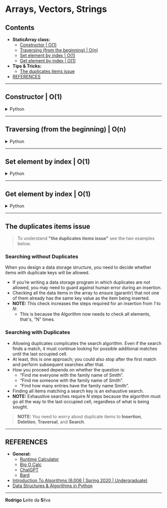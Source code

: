 # Arrays, Vectors, Strings

## Contents

 - **StaticArray class:**
   - [Constructor | O(1)](#static-array-class-constructor)
   - [Traversing (from the beginning) | O(n)](#static-array-class-traversing)
   - [Set element by index | O(1)](#static-array-class-set-element-by-index)
   - [Get element by index | O(1)](#static-array-class-get-element-by-index)
 - **Tips & Tricks:**
   - [The duplicates items issue](#the-duplicates-issue)
 - [REFERENCES](#ref)
<!--- 
[WHITESPACE RULES]
- Same topic = "10" Whitespace character.
- Different topic = "50" Whitespace character.
--->




















































<!--- ( StaticArray class ) --->

---

<div id="static-array-class-constructor"></div>

## Constructor | O(1)

<details>
<summary>Python</summary>

A constructor for an **Array class** is very simple. For example, see the code below:

**Python** [Array.py](src/python/Array.py)
```python
class StaticArray:
    def __init__(self, size):
        self.size = size          # O(1)
        self.nItems = 0           # O(1)
        self.arr = [None] * size  # O(1)
```

$f(n) = O(1) + O(1) + O(1) = O(1)$

### Complexity Explanation

 - **Time Complexity: O(1)**
   - The line `self.arr = [None] * size` has a constant time complexity O(1):
     - This is because you are creating a list with a fixed size determined by the value of the variable "size". Regardless of how large "size" is, the time required to execute this line of code will remain constant because it does not depend on the specific size of the list but rather on the fixed number of operations needed to initialize it.
     - **NOTE:** One way to think about this is that the line simply allocates an array of size "size" and initializes each element to the value None. This is a process that always takes the same amount of time, regardless of the size of the array.
 - **Space Complexity: O(n)**
   - The *Space Complexity* of this code is **O(n)**, where **"n"** is the *"size"* of the array. This is because the *"arr"* variable is initialized as an array of size elements, which requires **O(n)** space.

### Code explanation

 - **The constructor receives an initial "size":**
   - How Arrays are *fixed size* Data Structures your constructor receives a value (int value) to init your size.
   - The "size" value will be saved to be used later for the instance.
 - **We have "nItems" variable initialized as zero (0) to count how many elements has the Array.**
 - **Finally, we create an empty list "arr" to store the new elements:**
   - This empty list initially will be None.
   - This empty list also will be multiplied by the initial size. This is because the Array is (need be) fixed size.

For example, see the images below:

**Example, size=5:**
![img](images/size-05.png)  

**Example, size=10:**
![img](images/size-10.png)  

**Example, size=15:**
![img](images/size-15.png)  

Looking at the examples above we can note that:

 - The greater (quanto maior) the size we pass, the more elements can be stored.
 - The "nItems" variable has the index of the first empty block of the Array:
   - In truth, "nItems" variable always has the index of the last empty block.

> **Okay, but how does it work on Python?**

```python
from Array import StaticArray

if __name__ == "__main__":

    myArray = StaticArray(size=5)
    print(f"Array: {myArray.arr}")
    print(f"Number of Items: {myArray.nItems}")
```

**OUTPUT:**
```bash
Array: [None, None, None, None, None]
Number of Items: 0
```

See that:

 - We have an array with the "size=5" filled as "None."
 - And the "nItems" counter is 0, that's, the Array is empty.
</details>










---

<div id="static-array-class-traversing"></div>

## Traversing (from the beginning) | O(n)

<details>
<summary>Python</summary>

> Traversing an array is very easy. You just need to traverse all elements in the **"self.arr"** variable.

**Python** [Array.py](src/python/Array.py)
```python
def traverse(self):
    for index, _ in enumerate(self.arr):                   # O(n)
        print(f"Index: {index}, Item: {self.arr[index]}")  # O(1)
```

$f(n) = O(n) + O(1) = O(n)$

### Complexity Explanation

 - **Time Complexity: O(n)**
   - The "for" loop iterates **"n"** times, so its complexity is **O(n)**.
   - Inside the loop, the print operation has **constant O(1)** complexity.
   - Since the loop repeats **"n"** times, the total cost becomes: $n \times O(1) = O(n)$.
 - **Space Complexity: O(1)**
   - The *Space Complexity* is **O(1)** because it only uses a constant amount of additional space to store the index and item variables.
   - Also the "for" loop does not create any additional data structures.

Let's see how it works in practice:

```python
from Array import StaticArray

if __name__ == "__main__":

    myArray = StaticArray(size=5)
    myArray.traverse()

    myArray.arr[0] = 10
    myArray.arr[1] = 20
    myArray.arr[2] = 30
    myArray.arr[3] = 40
    myArray.arr[4] = 50

    myArray.traverse()
```

**OUTPUT:**
```bash
Index: 0, Item: None
Index: 1, Item: None
Index: 2, Item: None
Index: 3, Item: None
Index: 4, Item: None

Index: 0, Item: 10
Index: 1, Item: 20
Index: 2, Item: 30
Index: 3, Item: 40
Index: 4, Item: 50
```

</details>










---

<div id="static-array-class-set-element-by-index"></div>

## Set element by index | O(1)

<details>
<summary>Python</summary>

[Array.py](src/python/Array.py)
```python
def set_element_by_index(self, index, element):
    if not (0 <= index < len(self.arr)):  # O(1)
        raise IndexError                  # O(1)
    self.arr[index] = element             # O(1)
    self.nItems += 1                      # O(1)
```

$f(n) = O(1) + O(1) + O(1) + O(1) = O(1)$

### Complexity Explanation

 - **Time Complexity: O(1)**
   - The overall *Time Complexity* of the code is **O(1)**, as all operations within the code block have constant time complexity.
 - **Space Complexity: O(1)**
   - The *Space Complexity* of this function is also **O(1)** because it does not use any additional space that grows with the input size.

### Code explanation

 - **To understand the code `"if not (0 <= index < len(self.arr))"`, let's see the some examples below:**
   - **But first, we need to know that Python expressions are read from left to right *(left->right)*.**
   - **Imagine we pass the index=0 and the array size is 5:**
     - `(0 <= 0 < 5)`, we read as:
       - `0 <= 0:` Zero is less or equal to zero? **True**
       - AND
       - `0 < 5:` Zero is less than five? **True**
       - **True AND True = True**
       - **NOTE:** Remember we use the **"not"** statement to invert the result. That's, if we pass by indexing test (if) the **"not"** statement does the if *False* and continues the function flow.
   - **Imagine we pass the index=5 and the array size is 5:**
     - `(0 <= 5 < 5)`, we read as:
       - `0 <= 5:` Zero is less or equal to five? **True**
       - AND
       - `5 < 5:` Five is less than five? **False**
       - **True AND False = False**
       - **NOTE:** Remember we use the **"not"** statement to invert the result. That's, now our test (if) is True and we raise an exception.
 - **`self.arr[index] = element`**
   - Here we assign the element to the passed index.
 - **`self.nItems += 1`**
   - Finally, we increment the number of elements in the array.

Let's see how it works in practice:

```python
from Array import StaticArray

if __name__ == "__main__":

    myArray = StaticArray(size=5)

    myArray.set_element_by_index(index=0, element=1)
    myArray.traverse()
    print("")

    myArray.set_element_by_index(index=1, element=2)
    myArray.traverse()
    print("")

    myArray.set_element_by_index(index=2, element=3)
    myArray.traverse()
    print("")

    myArray.set_element_by_index(index=3, element=4)
    myArray.traverse()
    print("")

    myArray.set_element_by_index(index=4, element=5)
    myArray.traverse()
    print("")

    myArray.set_element_by_index(index=5, element=5)  # ERROR!
```

**OUTPUT:**
```bash
Index: 0, Item: 1
Index: 1, Item: None
Index: 2, Item: None
Index: 3, Item: None
Index: 4, Item: None

Index: 0, Item: 1
Index: 1, Item: 2
Index: 2, Item: None
Index: 3, Item: None
Index: 4, Item: None

Index: 0, Item: 1
Index: 1, Item: 2
Index: 2, Item: 3
Index: 3, Item: None
Index: 4, Item: None

Index: 0, Item: 1
Index: 1, Item: 2
Index: 2, Item: 3
Index: 3, Item: 4
Index: 4, Item: None

Index: 0, Item: 1
Index: 1, Item: 2
Index: 2, Item: 3
Index: 3, Item: 4
Index: 4, Item: 5

Traceback (most recent call last):
  File test.py", line 27, in <module>
    myArray.set_element_by_index(index=5, element=5)  # ERROR!
    ^^^^^^^^^^^^^^^^^^^^^^^^^^^^^^^^^^^^^^^^^^^^^^^^
  File ....
   set_element_by_index
    raise IndexError
IndexError
```

</details>










---

<div id="static-array-class-get-element-by-index"></div>

## Get element by index | O(1)

<details>
<summary>Python</summary>

[Array.py](src/python/Array.py)
```python
def get_element_by_index(self, index):
    if not (0 <= index < len(self.arr)):  # O(1)
        raise IndexError                  # O(1)
    return self.arr[index]                # O(1)
```

$f(n) = O(1) + O(1) + O(1) = O(1)$

### Complexity Explanation

 - **Time Complexity: O(1)**
   - The overall *Time Complexity* of the code is **O(1)**, as all operations within the code block have constant time complexity.
 - **Space Complexity: O(1)**
   - The *Space Complexity* of this function is also **O(1)** because it does not use any additional space that grows with the input size.

### Code explanation

 - **To understand the code `"if not (0 <= index < len(self.arr))"`, let's see the some examples below:**
   - **But first, we need to know that Python expressions are read from left to right *(left->right)*.**
   - **Imagine we pass the index=0 and the array size is 5:**
     - `(0 <= 0 < 5)`, we read as:
       - `0 <= 0:` Zero is less or equal to zero? **True**
       - AND
       - `0 < 5:` Zero is less than five? **True**
       - **True AND True = True**
       - **NOTE:** Remember we use the **"not"** statement to invert the result. That's, if we pass by indexing test (if) the **"not"** statement does the if *False* and continues the function flow.
   - **Imagine we pass the index=5 and the array size is 5:**
     - `(0 <= 5 < 5)`, we read as:
       - `0 <= 5:` Zero is less or equal to five? **True**
       - AND
       - `5 < 5:` Five is less than five? **False**
       - **True AND False = False**
       - **NOTE:** Remember we use the **"not"** statement to invert the result. That's, now our test (if) is True and we raise an exception.
 - **`return self.arr[index]`**
   - Finally, we return the element from the passed index.

Let's see how it works in practice:

```python
from Array import StaticArray

if __name__ == "__main__":

    myArray = StaticArray(size=5)


    myArray.set_element_by_index(index=0, element=1)
    myArray.set_element_by_index(index=1, element=2)
    myArray.set_element_by_index(index=2, element=3)
    myArray.set_element_by_index(index=3, element=4)
    myArray.set_element_by_index(index=4, element=5)

    result_one = myArray.get_element_by_index(index=3)
    print(result_one)

    result_error = myArray.get_element_by_index(index=5)  # ERROR!
    print(result_error)
```

**OUTPUT:**
```bash
4

Traceback (most recent call last):
  File
    result_error = myArray.get_element_by_index(index=5)  # ERROR!
                   ^^^^^^^^^^^^^^^^^^^^^^^^^^^^^^^^^^^^^
  File
    raise IndexError
IndexError
```

</details>





















































---

<!--- ( Tips & Tricks ) --->

<div id="the-duplicates-issue"></div>

## The duplicates items issue

> To understand **"the duplicates items issue"** see the two examples below.

### Searching without Duplicates

When you design a data storage structure, you need to decide whether items with duplicate keys will be allowed.

 - If you’re writing a data storage program in which duplicates are not allowed, you may need to guard against human error during an insertion.
 - Checking all the data items in the array to ensure (garantir) that not one of them already has the same key value as the item being inserted.
 - **NOTE:** This check increases the steps required for an insertion from *1* to *N*:
   - This is because the Algorithm now needs to check all elements, that's, "N" times.

### Searching with Duplicates

 - Allowing duplicates complicates the search algorithm. Even if the search finds a match, it must continue looking for possible additional matches until the last occupied cell.
 - At least, this is one approach; you could also stop after the first match and perform subsequent searches after that.
 - How you proceed depends on whether the question is:
   - “Find me everyone with the family name of Smith”.
   - “Find me someone with the family name of Smith”.
   - “Find how many entries have the family name Smith”.
 - Finding all items matching a search key is an exhaustive search.
 - **NOTE:** Exhaustive searches require *N* steps because the algorithm must go all the way to the last occupied cell, regardless of what is being sought.

> **NOTE:**
> You need to worry about duplicate items to **Insertion**, **Deletion**, **Traversal**, and **Search**.





















































<!--- ( REFERENCES ) --->

---

<div id="ref"></div>

## REFERENCES

 - **General:**
   - [Runtime Calculator](https://www.timecomplexity.ai/)
   - [Big O Calc](https://www.bigocalc.com/)
   - [ChatGPT](https://chat.openai.com/)
   - [Bard](https://bard.google.com/)
 - [Introduction To Algorithms (6.006 | Spring 2020 | Undergraduate)](https://ocw.mit.edu/courses/6-006-introduction-to-algorithms-spring-2020/)
 - [Data Structures & Algorithms in Python](https://learning.oreilly.com/library/view/data-structures/9780134855912/)

---

**Rodrigo** **L**eite da **S**ilva

